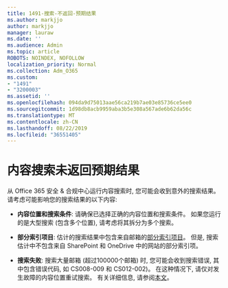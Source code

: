 ```yaml
---
title: 1491-搜索-不返回-预期结果
ms.author: markjjo
author: markjjo
manager: lauraw
ms.date: ''
ms.audience: Admin
ms.topic: article
ROBOTS: NOINDEX, NOFOLLOW
localization_priority: Normal
ms.collection: Adm_O365
ms.custom:
- "1491"
- "3200003"
ms.assetid: ''
ms.openlocfilehash: 094da9d75013aae56ca219b7ae03e85736ce5ee0
ms.sourcegitcommit: 1d98db8acb9959aba3b5e308a567ade6b62da56c
ms.translationtype: MT
ms.contentlocale: zh-CN
ms.lasthandoff: 08/22/2019
ms.locfileid: "36551405"
---
```

# <a name="content-search-not-returning-expected-results"></a>内容搜索未返回预期结果

从 Office 365 安全 & 合规中心运行内容搜索时, 您可能会收到意外的搜索结果。 请考虑可能影响您的搜索结果的以下内容:

- **内容位置和搜索条件**: 请确保已选择正确的内容位置和搜索条件。 如果您运行的是大型搜索 (包含多个位置), 请考虑将其拆分为多个搜索。

- **部分索引项目**: 估计的搜索结果中包含来自邮箱的[部分索引项目](https://docs.microsoft.com/office365/securitycompliance/partially-indexed-items-in-content-search)。 但是, 搜索估计中不包含来自 SharePoint 和 OneDrive 中的网站的部分索引项。

- **搜索失败**: 搜索大量邮箱 (超过100000个邮箱) 时, 您可能会收到搜索错误, 其中包含错误代码, 如 CS008-009 和 CS012-002)。 在这种情况下, 请仅对发生故障的内容位置重试搜索。 有关详细信息, 请参阅[本文](https://docs.microsoft.com/office365/securitycompliance/retry-failed-content-search)。
